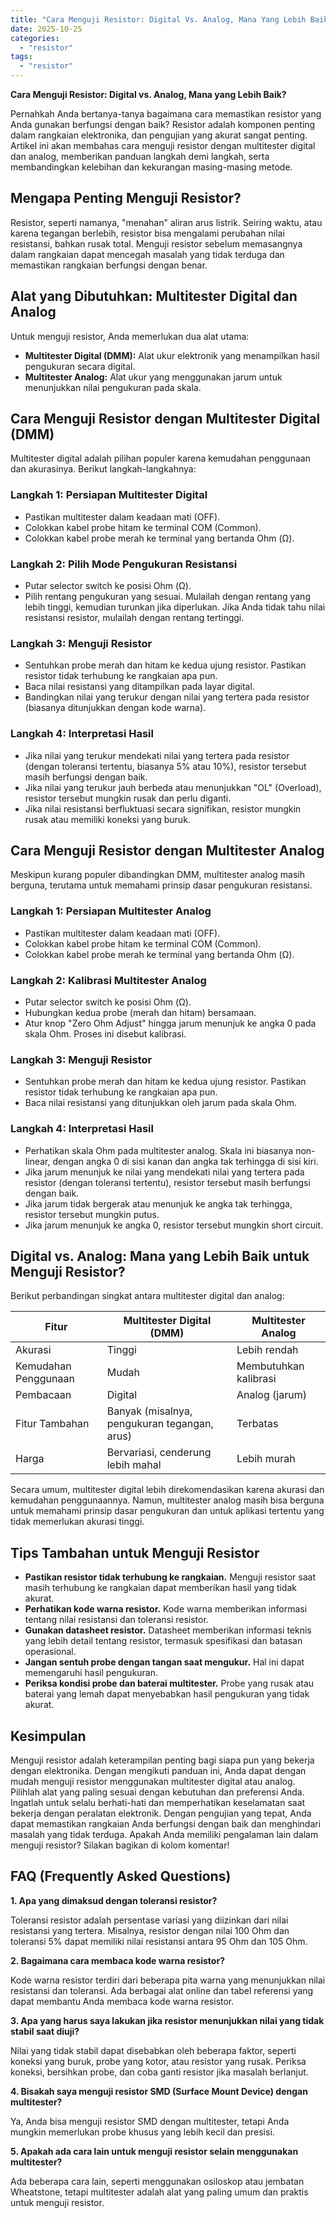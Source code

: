 ```yaml
---
title: "Cara Menguji Resistor: Digital Vs. Analog, Mana Yang Lebih Baik?"
date: 2025-10-25
categories: 
  - "resistor"
tags: 
  - "resistor"
---
```


**Cara Menguji Resistor: Digital vs. Analog, Mana yang Lebih Baik?**

Pernahkah Anda bertanya-tanya bagaimana cara memastikan resistor yang Anda gunakan berfungsi dengan baik? Resistor adalah komponen penting dalam rangkaian elektronika, dan pengujian yang akurat sangat penting. Artikel ini akan membahas cara menguji resistor dengan multitester digital dan analog, memberikan panduan langkah demi langkah, serta membandingkan kelebihan dan kekurangan masing-masing metode.

## Mengapa Penting Menguji Resistor?

Resistor, seperti namanya, "menahan" aliran arus listrik. Seiring waktu, atau karena tegangan berlebih, resistor bisa mengalami perubahan nilai resistansi, bahkan rusak total. Menguji resistor sebelum memasangnya dalam rangkaian dapat mencegah masalah yang tidak terduga dan memastikan rangkaian berfungsi dengan benar.

## Alat yang Dibutuhkan: Multitester Digital dan Analog

Untuk menguji resistor, Anda memerlukan dua alat utama:

- **Multitester Digital (DMM):** Alat ukur elektronik yang menampilkan hasil pengukuran secara digital.
- **Multitester Analog:** Alat ukur yang menggunakan jarum untuk menunjukkan nilai pengukuran pada skala.

## Cara Menguji Resistor dengan Multitester Digital (DMM)

Multitester digital adalah pilihan populer karena kemudahan penggunaan dan akurasinya. Berikut langkah-langkahnya:

### Langkah 1: Persiapan Multitester Digital

- Pastikan multitester dalam keadaan mati (OFF).
- Colokkan kabel probe hitam ke terminal COM (Common).
- Colokkan kabel probe merah ke terminal yang bertanda Ohm (Ω).

### Langkah 2: Pilih Mode Pengukuran Resistansi

- Putar selector switch ke posisi Ohm (Ω).
- Pilih rentang pengukuran yang sesuai. Mulailah dengan rentang yang lebih tinggi, kemudian turunkan jika diperlukan. Jika Anda tidak tahu nilai resistansi resistor, mulailah dengan rentang tertinggi.

### Langkah 3: Menguji Resistor

- Sentuhkan probe merah dan hitam ke kedua ujung resistor. Pastikan resistor tidak terhubung ke rangkaian apa pun.
- Baca nilai resistansi yang ditampilkan pada layar digital.
- Bandingkan nilai yang terukur dengan nilai yang tertera pada resistor (biasanya ditunjukkan dengan kode warna).

### Langkah 4: Interpretasi Hasil

- Jika nilai yang terukur mendekati nilai yang tertera pada resistor (dengan toleransi tertentu, biasanya 5% atau 10%), resistor tersebut masih berfungsi dengan baik.
- Jika nilai yang terukur jauh berbeda atau menunjukkan "OL" (Overload), resistor tersebut mungkin rusak dan perlu diganti.
- Jika nilai resistansi berfluktuasi secara signifikan, resistor mungkin rusak atau memiliki koneksi yang buruk.

## Cara Menguji Resistor dengan Multitester Analog

Meskipun kurang populer dibandingkan DMM, multitester analog masih berguna, terutama untuk memahami prinsip dasar pengukuran resistansi.

### Langkah 1: Persiapan Multitester Analog

- Pastikan multitester dalam keadaan mati (OFF).
- Colokkan kabel probe hitam ke terminal COM (Common).
- Colokkan kabel probe merah ke terminal yang bertanda Ohm (Ω).

### Langkah 2: Kalibrasi Multitester Analog

- Putar selector switch ke posisi Ohm (Ω).
- Hubungkan kedua probe (merah dan hitam) bersamaan.
- Atur knop "Zero Ohm Adjust" hingga jarum menunjuk ke angka 0 pada skala Ohm. Proses ini disebut kalibrasi.

### Langkah 3: Menguji Resistor

- Sentuhkan probe merah dan hitam ke kedua ujung resistor. Pastikan resistor tidak terhubung ke rangkaian apa pun.
- Baca nilai resistansi yang ditunjukkan oleh jarum pada skala Ohm.

### Langkah 4: Interpretasi Hasil

- Perhatikan skala Ohm pada multitester analog. Skala ini biasanya non-linear, dengan angka 0 di sisi kanan dan angka tak terhingga di sisi kiri.
- Jika jarum menunjuk ke nilai yang mendekati nilai yang tertera pada resistor (dengan toleransi tertentu), resistor tersebut masih berfungsi dengan baik.
- Jika jarum tidak bergerak atau menunjuk ke angka tak terhingga, resistor tersebut mungkin putus.
- Jika jarum menunjuk ke angka 0, resistor tersebut mungkin short circuit.

## Digital vs. Analog: Mana yang Lebih Baik untuk Menguji Resistor?

Berikut perbandingan singkat antara multitester digital dan analog:

| Fitur | Multitester Digital (DMM) | Multitester Analog |
| --- | --- | --- |
| Akurasi | Tinggi | Lebih rendah |
| Kemudahan Penggunaan | Mudah | Membutuhkan kalibrasi |
| Pembacaan | Digital | Analog (jarum) |
| Fitur Tambahan | Banyak (misalnya, pengukuran tegangan, arus) | Terbatas |
| Harga | Bervariasi, cenderung lebih mahal | Lebih murah |

Secara umum, multitester digital lebih direkomendasikan karena akurasi dan kemudahan penggunaannya. Namun, multitester analog masih bisa berguna untuk memahami prinsip dasar pengukuran dan untuk aplikasi tertentu yang tidak memerlukan akurasi tinggi.

## Tips Tambahan untuk Menguji Resistor

- **Pastikan resistor tidak terhubung ke rangkaian.** Menguji resistor saat masih terhubung ke rangkaian dapat memberikan hasil yang tidak akurat.
- **Perhatikan kode warna resistor.** Kode warna memberikan informasi tentang nilai resistansi dan toleransi resistor.
- **Gunakan datasheet resistor.** Datasheet memberikan informasi teknis yang lebih detail tentang resistor, termasuk spesifikasi dan batasan operasional.
- **Jangan sentuh probe dengan tangan saat mengukur.** Hal ini dapat memengaruhi hasil pengukuran.
- **Periksa kondisi probe dan baterai multitester.** Probe yang rusak atau baterai yang lemah dapat menyebabkan hasil pengukuran yang tidak akurat.

## Kesimpulan

Menguji resistor adalah keterampilan penting bagi siapa pun yang bekerja dengan elektronika. Dengan mengikuti panduan ini, Anda dapat dengan mudah menguji resistor menggunakan multitester digital atau analog. Pilihlah alat yang paling sesuai dengan kebutuhan dan preferensi Anda. Ingatlah untuk selalu berhati-hati dan memperhatikan keselamatan saat bekerja dengan peralatan elektronik. Dengan pengujian yang tepat, Anda dapat memastikan rangkaian Anda berfungsi dengan baik dan menghindari masalah yang tidak terduga. Apakah Anda memiliki pengalaman lain dalam menguji resistor? Silakan bagikan di kolom komentar!

## FAQ (Frequently Asked Questions)

**1\. Apa yang dimaksud dengan toleransi resistor?**

Toleransi resistor adalah persentase variasi yang diizinkan dari nilai resistansi yang tertera. Misalnya, resistor dengan nilai 100 Ohm dan toleransi 5% dapat memiliki nilai resistansi antara 95 Ohm dan 105 Ohm.

**2\. Bagaimana cara membaca kode warna resistor?**

Kode warna resistor terdiri dari beberapa pita warna yang menunjukkan nilai resistansi dan toleransi. Ada berbagai alat online dan tabel referensi yang dapat membantu Anda membaca kode warna resistor.

**3\. Apa yang harus saya lakukan jika resistor menunjukkan nilai yang tidak stabil saat diuji?**

Nilai yang tidak stabil dapat disebabkan oleh beberapa faktor, seperti koneksi yang buruk, probe yang kotor, atau resistor yang rusak. Periksa koneksi, bersihkan probe, dan coba ganti resistor jika masalah berlanjut.

**4\. Bisakah saya menguji resistor SMD (Surface Mount Device) dengan multitester?**

Ya, Anda bisa menguji resistor SMD dengan multitester, tetapi Anda mungkin memerlukan probe khusus yang lebih kecil dan presisi.

**5\. Apakah ada cara lain untuk menguji resistor selain menggunakan multitester?**

Ada beberapa cara lain, seperti menggunakan osiloskop atau jembatan Wheatstone, tetapi multitester adalah alat yang paling umum dan praktis untuk menguji resistor.
